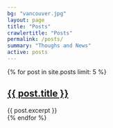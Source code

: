 ```yaml
---
bg: "vancouver.jpg"
layout: page
title: "Posts"
crawlertitle: "Posts"
permalink: /posts/
summary: "Thoughs and News"
active: posts
---
```


{% for post in site.posts limit: 5 %}
  <article class="index-page">
    <h2><a href="{{ post.url | relative_url }}">{{ post.title }}</a></h2>
    {{ post.excerpt }}
  </article>
{% endfor %}
